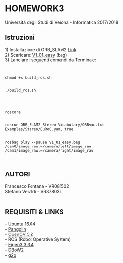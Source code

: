 # HOMEWORK3 
<p>
Università degli Studi di Verona - Informatica 2017/2018
</p>
<strong> <h2> Istruzioni </h2> </strong>
<p>
1) Installazione di ORB_SLAM2 <a href="https://github.com/raulmur/ORB_SLAM2">Link</a> 
<br>
2) Scaricare: <a href="http://robotics.ethz.ch/~asl-datasets/ijrr_euroc_mav_dataset/vicon_room1/V1_01_easy/V1_01_easy.bag"> V1_01_easy<a> (bag)
<br>
3) Lanciare i seguenti comandi da Terminale:<br>
<code>
<br>	
chmod +x build_ros.sh 
<br>
./build_ros.sh
<br>
<br>
roscore 
<br>
rosrun ORB_SLAM2 Stereo Vocabulary/ORBvoc.txt Examples/Stereo/EuRoC.yaml true 
<br>
rosbag play --pause V1_01_easy.bag /cam0/image_raw:=/camera/left/image_raw /cam1/image_raw:=/camera/right/image_raw 
<br>
</code>


<h2><strong> AUTORI </strong> <br></h2>
Francesco Fontana - VR081502   <br>
Stefano Veraldi - VR378035 <br> <br>

<h2><strong>REQUISITI & LINKS</strong> <br></h2>
- <a href="https://www.ubuntu-it.org/download">Ubuntu 16.04</a><br>
- <a href="https://github.com/stevenlovegrove/Pangolin">Pangolin</a><br>
- <a href="https://opencv.org/releases.html">OpenCV 3.2</a><br> 
- ROS (Robot Operative System) <br>
- <a href="http://eigen.tuxfamily.org/index.php?title=Main_Page">Eigen3 3.3.4</a><br> 
- <a href="https://github.com/dorian3d/DBoW2">DBoW2</a><br> 
- <a href="https://github.com/RainerKuemmerle/g2o">g2o</a><br> 
<br>





